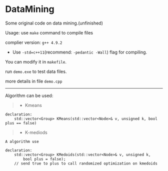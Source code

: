 # DataMining
Some original code on data mining.(unfinished)

Usage: use `make` command to compile files

complier version: `g++ 4.9.2`
- Use `-std=c++11`(recommend: `-pedantic -Wall`) flag for compiling.

You can modify it in `makefile`.

run `demo.exe` to test data files.

more details in file `demo.cpp`

---

Algorithm can be used:

> + Kmeans

    declaration:
        std::vector<Group> KMeans(std::vector<Node>& v, unsigned k, bool plus == false)

> + K-mediods

    A algorithm use 

    declaration:
        std::vector<Group> KMedoids(std::vector<Node>& v, unsigned k, 
            bool plus = false);
        // send true to plus to call randomized optimization on kmedoids